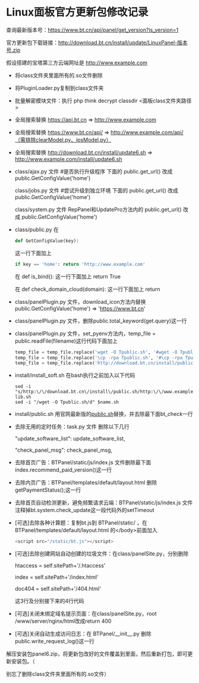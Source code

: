 # Linux面板官方更新包修改记录

查询最新版本号：https://www.bt.cn/api/panel/get_version?is_version=1

官方更新包下载链接：http://download.bt.cn/install/update/LinuxPanel-版本号.zip

假设搭建的宝塔第三方云端网址是 http://www.example.com

- 将class文件夹里面所有的.so文件删除

- 将PluginLoader.py复制到class文件夹

- 批量解密模块文件：执行 php think decrypt classdir <面板class文件夹路径>

- 全局搜索替换 https://api.bt.cn => http://www.example.com

- 全局搜索替换 https://www.bt.cn/api/ => http://www.example.com/api/（需排除clearModel.py、ipsModel.py）

- 全局搜索替换 http://download.bt.cn/install/update6.sh => http://www.example.com/install/update6.sh

- class/ajax.py 文件 \#是否执行升级程序 下面的 public.get_url() 改成 public.GetConfigValue('home')

  class/jobs.py 文件 \#尝试升级到独立环境 下面的 public.get_url() 改成 public.GetConfigValue('home')

  class/system.py 文件 RepPanel和UpdatePro方法内的 public.get_url() 改成 public.GetConfigValue('home')

- class/public.py 在 

  ```python
  def GetConfigValue(key):
  ```

  这一行下面加上

  ```python
  if key == 'home': return 'http://www.example.com'
  ```

  在 def is_bind(): 这一行下面加上 return True

  在 def check_domain_cloud(domain): 这一行下面加上 return

- class/panelPlugin.py 文件，download_icon方法内替换 public.GetConfigValue('home') => 'https://www.bt.cn'

- class/panelPlugin.py 文件，删除public.total_keyword(get.query)这一行

- class/panelPlugin.py 文件，set_pyenv方法内，temp_file = public.readFile(filename)这行代码下面加上

  ```python
  temp_file = temp_file.replace('wget -O Tpublic.sh', '#wget -O Tpublic.sh')
  temp_file = temp_file.replace('\cp -rpa Tpublic.sh', '#\cp -rpa Tpublic.sh')
  temp_file = temp_file.replace('http://download.bt.cn/install/public.sh', 'http://www.example.com/install/public.sh')
  ```
  
- install/install_soft.sh 在bash执行之前加入以下代码

  ```shell
  sed -i "s/http:\/\/download.bt.cn\/install\/public.sh/http:\/\/www.example.com\/install\/public.sh/" lib.sh
  sed -i "/wget -O Tpublic.sh/d" $name.sh
  ```
  
- install/public.sh 用官网最新版的[public.sh](http://download.bt.cn/install/public.sh)替换，并去除最下面bt_check一行

- 去除无用的定时任务：task.py 文件  删除以下几行

  "update_software_list": update_software_list,

  "check_panel_msg": check_panel_msg,

- 去除首页广告：BTPanel/static/js/index.js 文件删除最下面index.recommend_paid_version()这一行

- 去除内页广告：BTPanel/templates/default/layout.html 删除getPaymentStatus();这一行

- 去除首页自动检测更新，避免频繁请求云端：BTPanel/static/js/index.js 文件注释掉bt.system.check_update这一段代码外的setTimeout

- [可选]去除各种计算题：复制bt.js到 BTPanel/static/ ，在 BTPanel/templates/default/layout.html 的\</body\>前面加入

  ```javascript
  <script src="/static/bt.js"></script>
  ```

- [可选]去除创建网站自动创建的垃圾文件：在class/panelSite.py，分别删除

  htaccess = self.sitePath+'/.htaccess'

  index = self.sitePath+'/index.html'

  doc404 = self.sitePath+'/404.html'

  这3行及分别接下来的4行代码

- [可选]关闭未绑定域名提示页面：在class/panelSite.py，root /www/server/nginx/html改成return 400

- [可选]关闭自动生成访问日志：在 BTPanel/\_\_init\_\_.py  删除public.write_request_log()这一行


解压安装包panel6.zip，将更新包改好的文件覆盖到里面，然后重新打包，即可更新安装包。（

别忘了删除class文件夹里面所有的.so文件）

